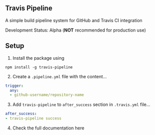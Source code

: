 ## Travis Pipeline

A simple build pipeline system for GitHub and Travis CI integration

Development Status: Alpha (**NOT** recommended for production use)

## Setup

1. Install the package using

```
npm install -g travis-pipeline
```

2. Create a `.pipeline.yml` file with the content...

```yml
trigger:
  any:
  - github-username/repository-name
```

3. Add `travis-pipeline` to `after_success` section in `.travis.yml` file...

```yml
after_success:
- travis-pipeline success
```

4. Check the full documentation here
